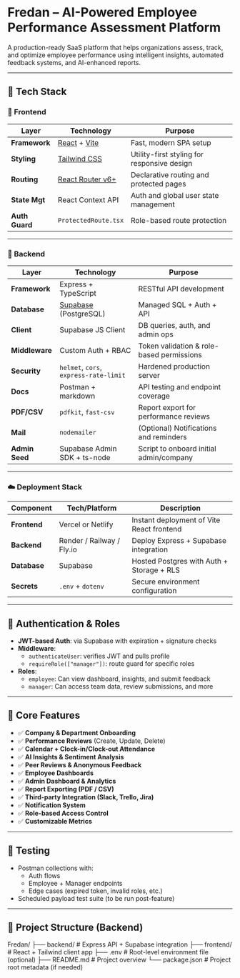 # Fredan – AI-Powered Employee Performance Assessment Platform

A production-ready SaaS platform that helps organizations assess, track, and optimize employee performance using intelligent insights, automated feedback systems, and AI-enhanced reports.

---

## 🚀 Tech Stack

### 🧱 Frontend

| Layer         | Technology             | Purpose                                               |
|---------------|------------------------|-------------------------------------------------------|
| **Framework** | [React](https://reactjs.org/) + [Vite](https://vitejs.dev/) | Fast, modern SPA setup                              |
| **Styling**   | [Tailwind CSS](https://tailwindcss.com/) | Utility-first styling for responsive design       |
| **Routing**   | [React Router v6+](https://reactrouter.com/) | Declarative routing and protected pages           |
| **State Mgt** | React Context API      | Auth and global user state management                 |
| **Auth Guard**| `ProtectedRoute.tsx`   | Role-based route protection                           |

---

### 🧠 Backend

| Layer          | Technology                      | Purpose                                               |
|----------------|----------------------------------|-------------------------------------------------------|
| **Framework**  | Express + TypeScript            | RESTful API development                              |
| **Database**   | [Supabase](https://supabase.com/) (PostgreSQL) | Managed SQL + Auth + API               |
| **Client**     | Supabase JS Client              | DB queries, auth, and admin ops                       |
| **Middleware** | Custom Auth + RBAC              | Token validation & role-based permissions             |
| **Security**   | `helmet`, `cors`, `express-rate-limit` | Hardened production server                   |
| **Docs**       | Postman + markdown              | API testing and endpoint coverage                     |
| **PDF/CSV**    | `pdfkit`, `fast-csv`            | Report export for performance reviews                 |
| **Mail**       | `nodemailer`                    | (Optional) Notifications and reminders                |
| **Admin Seed** | Supabase Admin SDK + ts-node    | Script to onboard initial admin/company               |

---

### ☁️ Deployment Stack

| Component      | Tech/Platform                    | Description                                           |
|----------------|----------------------------------|-------------------------------------------------------|
| **Frontend**   | Vercel or Netlify                | Instant deployment of Vite React frontend             |
| **Backend**    | Render / Railway / Fly.io        | Deploy Express + Supabase integration                 |
| **Database**   | Supabase                         | Hosted Postgres with Auth + Storage + RLS             |
| **Secrets**    | `.env` + `dotenv`                | Secure environment configuration                      |

---

## 🔐 Authentication & Roles

- **JWT-based Auth**: via Supabase with expiration + signature checks
- **Middleware**:
  - `authenticateUser`: verifies JWT and pulls profile
  - `requireRole(["manager"])`: route guard for specific roles
- **Roles**:
  - `employee`: Can view dashboard, insights, and submit feedback
  - `manager`: Can access team data, review submissions, and more

---

## 🎯 Core Features

- ✅ **Company & Department Onboarding**
- ✅ **Performance Reviews** (Create, Update, Delete)
- ✅ **Calendar + Clock-in/Clock-out Attendance**
- ✅ **AI Insights & Sentiment Analysis**
- ✅ **Peer Reviews & Anonymous Feedback**
- ✅ **Employee Dashboards**
- ✅ **Admin Dashboard & Analytics**
- ✅ **Report Exporting (PDF / CSV)**
- ✅ **Third-party Integration (Slack, Trello, Jira)**
- ✅ **Notification System**
- ✅ **Role-based Access Control**
- ✅ **Customizable Metrics**

---

## 🧪 Testing

- Postman collections with:
  - Auth flows
  - Employee + Manager endpoints
  - Edge cases (expired token, invalid roles, etc.)
- Scheduled payload test suite (to be run post-feature)

---

## 📂 Project Structure (Backend)

Fredan/
├── backend/ # Express API + Supabase integration
├── frontend/ # React + Tailwind client app
├── .env # Root-level environment file (optional)
├── README.md # Project overview
└── package.json # Project root metadata (if needed)
